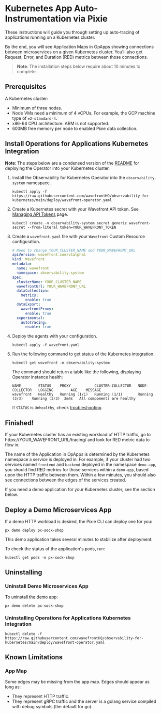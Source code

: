 # Kubernetes App Auto-Instrumentation via Pixie

These instructions will guide you through setting up auto-tracing of applications running on a Kubernetes cluster.

By the end, you will see Application Maps in OpApps showing connections between microservices on a given Kubernetes cluster. You'll also get Request, Error, and Duration (RED) metrics between those connections.

> **Note**: The installation steps below require about 10 minutes to complete.

## Prerequisites

A Kubernetes cluster:
- Minimum of three nodes.
- Node VMs need a minimum of 4 vCPUs. For example, the GCP machine type of `e2-standard-4`.
- x86-64 CPU architecture. ARM is not supported.
- 600MB free memory per node to enabled Pixie data collection.

## Install Operations for Applications Kubernetes Integration

**Note**: The steps below are a condensed version of the [README](/README.md#installation) for deploying the Operator into your Kubernetes cluster.

1. Install the Observability for Kubernetes Operator into the `observability-system` namespace.

   ```
   kubectl apply -f https://raw.githubusercontent.com/wavefrontHQ/observability-for-kubernetes/main/deploy/wavefront-operator.yaml
   ```
2. Create a Kubernetes secret with your Wavefront API token.
   See [Managing API Tokens](https://docs.wavefront.com/wavefront_api.html#managing-api-tokens) page.
   ```
   kubectl create -n observability-system secret generic wavefront-secret --from-literal token=YOUR_WAVEFRONT_TOKEN
   ```
3. Create a `wavefront.yaml` file with your `Wavefront` Custom Resource configuration.
   ```yaml
   # Need to change YOUR_CLUSTER_NAME and YOUR_WAVEFRONT_URL
   apiVersion: wavefront.com/v1alpha1
   kind: Wavefront
   metadata:
     name: wavefront
     namespace: observability-system
   spec:
     clusterName: YOUR_CLUSTER_NAME
     wavefrontUrl: YOUR_WAVEFRONT_URL
     dataCollection:
       metrics:
         enable: true
     dataExport:
       wavefrontProxy:
         enable: true
     experimental:
       autotracing:
         enable: true
   ```

5. Deploy the agents with your configuration.
   ```
   kubectl apply -f wavefront.yaml
   ```

6. Run the following command to get status of the Kubernetes integration.
   ```
   kubectl get wavefront -n observability-system
   ```
   The command should return a table like the following, displaying Operator instance health:
   ```
   NAME        STATUS    PROXY           CLUSTER-COLLECTOR   NODE-COLLECTOR   LOGGING        AGE    MESSAGE
   wavefront   Healthy   Running (1/1)   Running (1/1)       Running (3/3)    Running (3/3)  2m4s   All components are healthy
   ```
   If `STATUS` is `Unhealthy`, check [troubleshooting](/docs/troubleshooting.md).

## Finished!

If your Kubernetes cluster has an existing workload of HTTP traffic, go to https://YOUR_WAVEFRONT_URL/tracing/ and look for RED metric data to flow in.

The name of the Application in OpApps is determined by the Kubernetes namespace a service is deployed in. For example, if your cluster had two services named `frontend` and `backend` deployed in the namespace `demo-app`, you should find RED metrics for those services within a `demo-app`, based upon the HTTP traffic between them. Within a few minutes, you should also see connections between the edges of the services created.

If you need a demo application for your Kubernetes cluster, see the section below.

## Deploy a Demo Microservices App

If a demo HTTP workload is desired, the Pixie CLI can deploy one for you:

```shell
px demo deploy px-sock-shop
```

This demo application takes several minutes to stabilize after deployment.

To check the status of the application's pods, run:

```shell
kubectl get pods -n px-sock-shop
```

## Uninstalling

### Uninstall Demo Microservices App

To uninstall the demo app:
```shell
px demo delete px-sock-shop
```

### Uninstalling Operations for Applications Kubernetes Integration

```shell
kubectl delete -f https://raw.githubusercontent.com/wavefrontHQ/observability-for-kubernetes/main/deploy/wavefront-operator.yaml
```

## Known Limitations

### App Map

Some edges may be missing from the app map. Edges should appear as long as:
* They represent HTTP traffic.
* They represent gRPC traffic and the server is a golang service compiled with debug symbols (the default for go).


